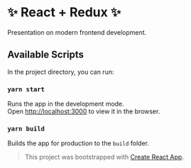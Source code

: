 # ✨ React + Redux ✨

Presentation on modern frontend development.

## Available Scripts

In the project directory, you can run:

### `yarn start`

Runs the app in the development mode.\
Open [http://localhost:3000](http://localhost:3000) to view it in the browser.

### `yarn build`

Builds the app for production to the `build` folder.

> This project was bootstrapped with [Create React App](https://github.com/facebook/create-react-app).
